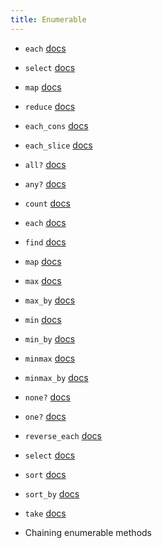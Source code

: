 ```yaml
---
title: Enumerable
---
```


- `each` [docs](https://devdocs.io/ruby~2.5/enumerator#method-i-each)
- `select` [docs](https://devdocs.io/ruby~2.5/enumerable#method-i-select)
- `map` [docs](https://devdocs.io/ruby~2.5/enumerable#method-i-map)
- `reduce` [docs](https://devdocs.io/ruby~2.5/enumerable#method-i-reduce)
- `each_cons` [docs](https://devdocs.io/ruby~2.5/enumerable#method-i-each_cons)
- `each_slice`
  [docs](https://devdocs.io/ruby~2.5/enumerable#method-i-each_slice)
- `all?` [docs](https://devdocs.io/ruby~2.5/enumerable#method-i-all-3F)
- `any?` [docs](https://devdocs.io/ruby~2.5/enumerable#method-i-any-3F)
- `count` [docs](https://devdocs.io/ruby~2.5/enumerable#method-i-count)
- `each` [docs](https://devdocs.io/ruby~2.5/enumerator#method-i-each)
- `find` [docs](https://devdocs.io/ruby~2.5/encoding#method-c-find)
- `map` [docs](https://devdocs.io/ruby~2.5/enumerable#method-i-map)
- `max` [docs](https://devdocs.io/ruby~2.5/enumerable#method-i-max)
- `max_by` [docs](https://devdocs.io/ruby~2.5/enumerable#method-i-max_by)
- `min` [docs](https://devdocs.io/ruby~2.5/enumerable#method-i-min)
- `min_by` [docs](https://devdocs.io/ruby~2.5/enumerable#method-i-min_by)
- `minmax` [docs](https://devdocs.io/ruby~2.5/enumerable#method-i-minmax)
- `minmax_by` [docs](https://devdocs.io/ruby~2.5/enumerable#method-i-minmax_by)
- `none?` [docs](https://devdocs.io/ruby~2.5/enumerable#method-i-none-3F)
- `one?` [docs](https://devdocs.io/ruby~2.5/enumerable#method-i-one-3F)
- `reverse_each`
  [docs](https://devdocs.io/ruby~2.5/enumerable#method-i-reverse_each)
- `select` [docs](https://devdocs.io/ruby~2.5/enumerable#method-i-select)
- `sort` [docs](https://devdocs.io/ruby~2.5/enumerable#method-i-sort)
- `sort_by` [docs](https://devdocs.io/ruby~2.5/enumerable#method-i-sort_by)
- `take` [docs](https://devdocs.io/ruby~2.5/enumerable#method-i-take)

- Chaining enumerable methods
